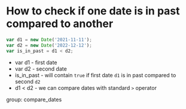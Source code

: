 # How to check if one date is in past compared to another

```javascript
var d1 = new Date('2021-11-11');
var d2 = new Date('2022-12-12');
var is_in_past = d1 < d2;
```

- var d1 - first date
- var d2 - second date
- is_in_past - will contain ```true``` if first date ```d1``` is in past compared to second ```d2```
- d1 < d2 - we can compare dates with standard ```>``` operator

group: compare_dates
